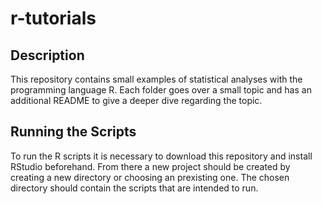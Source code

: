 # r-tutorials
## Description
This repository contains small examples of statistical analyses with the programming language R.
Each folder goes over a small topic and has an additional README to give a deeper dive regarding the topic.

## Running the Scripts
To run the R scripts it is necessary to download this repository and install RStudio beforehand. 
From there a new project should be created by creating a new directory or choosing an prexisting one. 
The chosen directory should contain the scripts that are intended to run.
